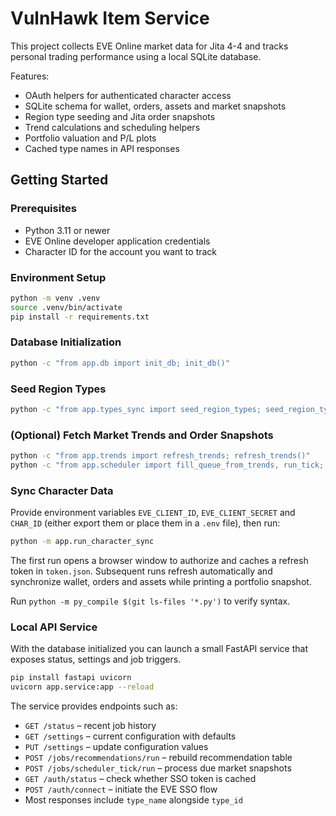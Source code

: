 # VulnHawk Item Service

This project collects EVE Online market data for Jita 4-4 and tracks
personal trading performance using a local SQLite database.

Features:
- OAuth helpers for authenticated character access
- SQLite schema for wallet, orders, assets and market snapshots
- Region type seeding and Jita order snapshots
- Trend calculations and scheduling helpers
- Portfolio valuation and P/L plots
- Cached type names in API responses

## Getting Started

### Prerequisites
- Python 3.11 or newer
- EVE Online developer application credentials
- Character ID for the account you want to track

### Environment Setup
```bash
python -m venv .venv
source .venv/bin/activate
pip install -r requirements.txt
```

### Database Initialization
```bash
python -c "from app.db import init_db; init_db()"
```

### Seed Region Types
```bash
python -c "from app.types_sync import seed_region_types; seed_region_types()"
```

### (Optional) Fetch Market Trends and Order Snapshots
```bash
python -c "from app.trends import refresh_trends; refresh_trends()"
python -c "from app.scheduler import fill_queue_from_trends, run_tick; fill_queue_from_trends(); run_tick()"
```

### Sync Character Data
Provide environment variables `EVE_CLIENT_ID`, `EVE_CLIENT_SECRET` and `CHAR_ID`
(either export them or place them in a `.env` file), then run:

```bash
python -m app.run_character_sync
```

The first run opens a browser window to authorize and caches a refresh token in
`token.json`. Subsequent runs refresh automatically and synchronize wallet,
orders and assets while printing a portfolio snapshot.

Run `python -m py_compile $(git ls-files '*.py')` to verify syntax.

### Local API Service
With the database initialized you can launch a small FastAPI service that exposes
status, settings and job triggers.

```bash
pip install fastapi uvicorn
uvicorn app.service:app --reload
```

The service provides endpoints such as:

- `GET /status` – recent job history
- `GET /settings` – current configuration with defaults
- `PUT /settings` – update configuration values
- `POST /jobs/recommendations/run` – rebuild recommendation table
- `POST /jobs/scheduler_tick/run` – process due market snapshots
- `GET /auth/status` – check whether SSO token is cached
- `POST /auth/connect` – initiate the EVE SSO flow
- Most responses include `type_name` alongside `type_id`

